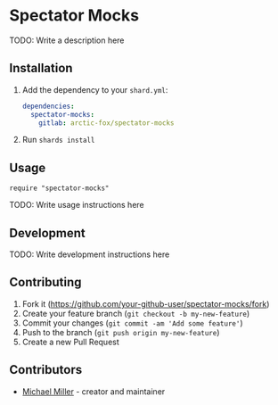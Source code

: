 # Spectator Mocks

TODO: Write a description here

## Installation

1. Add the dependency to your `shard.yml`:

   ```yaml
   dependencies:
     spectator-mocks:
       gitlab: arctic-fox/spectator-mocks
   ```

2. Run `shards install`

## Usage

```crystal
require "spectator-mocks"
```

TODO: Write usage instructions here

## Development

TODO: Write development instructions here

## Contributing

1. Fork it (<https://github.com/your-github-user/spectator-mocks/fork>)
2. Create your feature branch (`git checkout -b my-new-feature`)
3. Commit your changes (`git commit -am 'Add some feature'`)
4. Push to the branch (`git push origin my-new-feature`)
5. Create a new Pull Request

## Contributors

- [Michael Miller](https://github.com/your-github-user) - creator and maintainer
